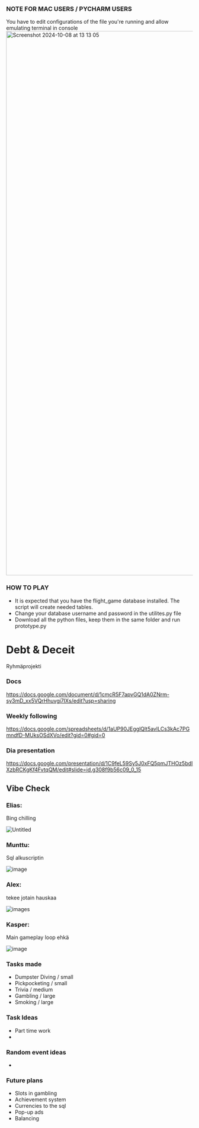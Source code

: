 ### NOTE FOR MAC USERS / PYCHARM USERS 
You have to edit configurations of the file you're running and allow emulating terminal in console
<img width="1470" alt="Screenshot 2024-10-08 at 13 13 05" src="https://github.com/user-attachments/assets/cb275035-55b0-4b41-a50b-5d3dca743f3c">

### HOW TO PLAY
- It is expected that you have the flight_game database installed. The script will create needed tables.
- Change your database username and password in the utilites.py file
- Download all the python files, keep them in the same folder and run prototype.py 

# Debt & Deceit
Ryhmäprojekti

### Docs 
https://docs.google.com/document/d/1cmcR5F7apvGQ1dA0ZNrm-sy3mD_xx5VQrHhuvgj7IXs/edit?usp=sharing
### Weekly following
https://docs.google.com/spreadsheets/d/1aUP90JEgglQlt5avlLCs3kAc7PGmndfD-MUksOSdXVo/edit?gid=0#gid=0
### Dia presentation
https://docs.google.com/presentation/d/1C9feL59Sy5J0xFQ5pmJTHOz5bdIXzbRCKgKf4FvtqQM/edit#slide=id.g308f9b56c09_0_15

## Vibe Check
### Elias:
Bing chilling

![Untitled](https://github.com/user-attachments/assets/fd25a7f8-191b-4f4b-af0a-1f464d80a1df)

### Munttu:
Sql alkuscriptin

![image](https://github.com/user-attachments/assets/67646492-3f91-447e-a93e-1ab4957585e5)


### Alex: 
tekee jotain hauskaa

![images](https://github.com/user-attachments/assets/23d8bfc7-a1e5-4806-bb7b-d1505c06d6a3)

### Kasper: 
Main gameplay loop ehkä

![image](https://github.com/user-attachments/assets/e1050929-a54e-4af6-ba68-8142ed86f489)

### Tasks made
- Dumpster Diving / small
- Pickpocketing / small
- Trivia / medium
- Gambling / large
- Smoking / large
  
### Task Ideas
- Part time work
- 
### Random event ideas
- 

### Future plans
- Slots in gambling
- Achievement system
- Currencies to the sql
- Pop-up ads
- Balancing

